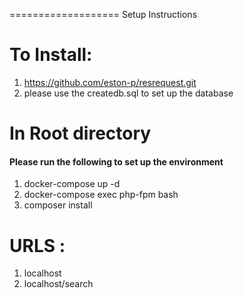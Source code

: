 
=================== Setup Instructions

# To Install:

1. https://github.com/eston-p/resrequest.git
2. please use the createdb.sql to set up the database

# In Root directory
#### Please run the following to set up the environment

1. docker-compose up -d
2. docker-compose exec php-fpm bash
3. composer install

# URLS : 
1. localhost
2. localhost/search

